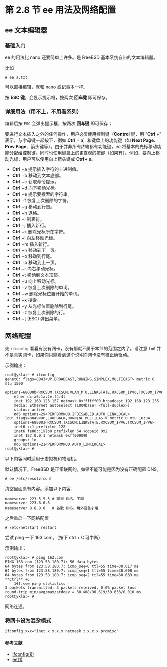 # 第 2.8 节 ee 用法及网络配置

## ee 文本编辑器

### 基础入门

ee 的用法比 nano 还要简单上许多。是 FreeBSD 基本系统自带的文本编辑器。

比如

```shell-session
# ee a.txt
```

可以直接编辑，就和 nano 或记事本一样。

按 **ESC 键**，会显示提示框，按两次 **回车键** 即可保存。

### 详细用法（用不上，不用看系列）

编辑后按 `ESC` 会弹出提示框，按两次 **回车键** 即可保存；

要进行文本插入之外的任何操作，用户必须使用控制键（**Control** 键，用 "**Ctrl** +" 表示，与字母键一起按下，例如 **Ctrl** + a）和键盘上的功能键（如 **Next Page**、**Prev Page**、箭头键等）。由于并非所有终端都有功能键，*ee* 将基本的光标移动功能分配给控制键，同时也使用键盘上的更直观的按键（如果有）。例如，要向上移动光标，用户可以使用向上箭头键或 ****Ctrl** + u**。

- **Ctrl** +a         提示插入字符的十进制值。
- **Ctrl** +b         移动到文本底部。
- **Ctrl** +c         获取命令提示。
- **Ctrl** +d         向下移动光标。
- **Ctrl** +e         提示要搜索的字符串。
- **Ctrl** +f         恢复上次删除的字符。
- **Ctrl** +g         移动到行首。
- **Ctrl** +h         退格。
- **Ctrl** +i         制表符。
- **Ctrl** +j         插入新行。
- **Ctrl** +k         删除光标所在字符。
- **Ctrl** +l         向左移动光标。
- **Ctrl** +m         插入新行。
- **Ctrl** +n         移动到下一页。
- **Ctrl** +o         移动到行尾。
- **Ctrl** +p         移动到上一页。
- **Ctrl** +r         向右移动光标。
- **Ctrl** +t         移动到文本顶部。
- **Ctrl** +u         向上移动光标。
- **Ctrl** +v         恢复上次删除的单词。
- **Ctrl** +w         删除光标位置开始的单词。
- **Ctrl** +x         搜索。
- **Ctrl** +y         从光标位置删除到行尾。
- **Ctrl** +z         恢复上次删除的行。
- **Ctrl** +\[ (ESC)   弹出菜单。

## 网络配置

先 `ifconfig` 看看有没有网卡，没有那就不属于本节的范围之内了。请注意 `lo0` 并不是真实网卡，如果你只能看到这个说明你网卡没有被正确驱动。

示例输出：

```shell-session
root@ykla:~ # ifconfig
genet0: flags=8843<UP,BROADCAST,RUNNING,SIMPLEX,MULTICAST> metric 0 mtu 1500
	options=68000b<RXCSUM,TXCSUM,VLAN_MTU,LINKSTATE,RXCSUM_IPV6,TXCSUM_IPV6>
	ether dc:a6:1a:2e:f4:4t
	inet 192.168.123.157 netmask 0xffffff00 broadcast 192.168.123.255
	media: Ethernet autoselect (1000baseT <full-duplex>)
	status: active
	nd6 options=29<PERFORMNUD,IFDISABLED,AUTO_LINKLOCAL>
lo0: flags=8049<UP,LOOPBACK,RUNNING,MULTICAST> metric 0 mtu 16384
	options=680003<RXCSUM,TXCSUM,LINKSTATE,RXCSUM_IPV6,TXCSUM_IPV6>
	inet6 ::1 prefixlen 128
	inet6 fe80::1%lo0 prefixlen 64 scopeid 0x2
	inet 127.0.0.1 netmask 0xff000000
	groups: lo
	nd6 options=21<PERFORMNUD,AUTO_LINKLOCAL>
root@ykla:~ #
```

以下内容同时适用于虚拟机和物理机。

默认情况下，FreeBSD 是正常联网的，如果不能可能是因为没有正确配置 DNS。

```shell-session
# ee /etc/resolv.conf
```

清空里面原有内容。添加以下内容.

```shell-session
nameserver 223.5.5.5 # 阿里 DNS，下同
nameserver 223.6.6.6
nameserver 8.8.8.8   # 谷歌 DNS，境外设备才用
```

之后重启一下网络配置

```shell-session
# /etc/netstart restart
```

尝试 ping 一下 163.com。（按下 ctrl + C 可中断）

示例输出：

```shell-session
root@ykla:~ # ping 163.com
PING 163.com (123.58.180.7): 56 data bytes
64 bytes from 123.58.180.7: icmp_seq=0 ttl=55 time=30.617 ms
64 bytes from 123.58.180.7: icmp_seq=1 ttl=55 time=30.608 ms
64 bytes from 123.58.180.7: icmp_seq=2 ttl=55 time=30.633 ms
**Ctrl** +C
--- 163.com ping statistics ---
3 packets transmitted, 3 packets received, 0.0% packet loss
round-trip min/avg/max/stddev = 30.608/30.619/30.633/0.010 ms
root@ykla:~ #
```

网络连通。


### 将网卡设为混杂模式

```shell-session
ifconfig_xxx="inet x.x.x.x netmask x.x.x.x promisc"
```
#### 参考文献

- [ifconfig(8)](https://man.freebsd.org/cgi/man.cgi?ifconfig(8))
- [ee(1)](https://man.freebsd.org/cgi/man.cgi?ee(1))

